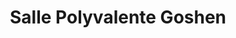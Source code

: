 ---
title: "Salle Polyvalente Goshen"
url: /kinshasa/salle-polyvalente-goshen/
shop: centre commercial
---